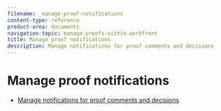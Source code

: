 ```yaml
---
filename: _manage-proof-notifications
content-type: reference
product-area: documents
navigation-topic: manage-proofs-within-workfront
title: Manage proof notifications
description: Manage notifications for proof comments and decisions
---
```


# Manage proof notifications

* [Manage notifications for proof comments and decisions](../../../../review-and-approve-work/proofing/reviewing-proofs-within-workfront/manage-notifications-for-proof-comments.md)

